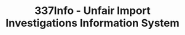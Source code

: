 ---
layout: default
bigquery: https://console.cloud.google.com/bigquery?p=patents-public-data&d=usitc_investigations&page=dataset&project=sheets-management-319211
citation: US International Trade Commission 337Info Unfair Import Investigations Information
  System
contributors: US International Trade Comission
cost: None
description: US International Trade Commission 337Info Unfair Import Investigations
  Information System contains data on investigations done under Section 337. Section
  337 declares the infringement of certain statutory intellectual property rights
  and other forms of unfair competition in import trade to be unlawful practices.
  Most Section 337 investigations involve allegations of patent or registered trademark
  infringement.
documentation: FAQ and tutorial available on the site
last_edit: 04/06/2022, 05:49:50
location: https://pubapps2.usitc.gov/337external/
maintained_by: US International Trade Comission
schema_fields:
- patentNumbers
- endDateMarkmanHearing
- scheduledStartDateEvidHear
- startDateMarkmanHearing
- finalIdOnViolationIssue
- teoIdIssueDate
- id
- markmanHearing
- targetDate
- gcAttorney
- cafcAppeals
- currentActiveALJ
- finalDetViolation
- investigationType
- finalIdOnViolationDue
- complainant
- internalRemand
- dateComplaintFiled
- investigationTermDate
- patentNumber
- respondent
- investigationNo
- docketNo
- ouiiAttorney
- htsNumbers
- teoIdDueDate
- teoProceedingInvolved
- lastUpdated
- ouiiParticipation
- invUnfairAct
- issueDateOtherNonFinal
- title
- aljAssigned
- finalDetNoViolation
- scheduledEndDateEvidHear
- teoReliefGranted
- actualEndDateEvidHear
- dateOfPublicationFrNotice
- trademarkNumbers
- actualStartDateEvidHear
- currentStatus
- copyrightNumbers
- dateCreated
- publication_number
shortname: unfair_import_investigations
tags:
- import
- legal
- trade
timeframe: 2008-2021 (prior to 2008 downloadable as a JSON file)
title: 337Info - Unfair Import Investigations Information System
uuid: 2721f5ec-e599-4890-9265-9706719fc71e
---